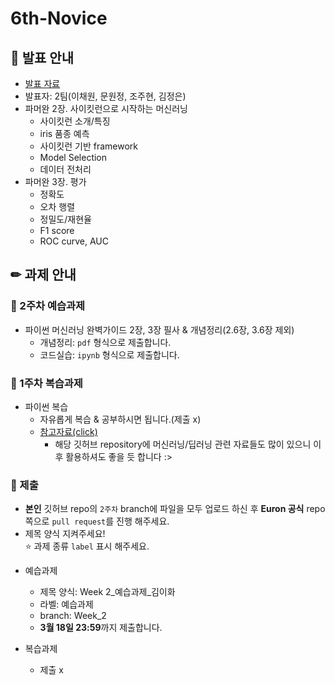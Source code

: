 # 6th-Novice

## 📢 발표 안내
- [발표 자료](https://github.com/Ewha-Euron/6th-Novice/blob/04d13d8cbd64a21a0acc1bebce90a4a7bead9431/2%EC%A3%BC%EC%B0%A8%20%EB%B0%9C%ED%91%9C%EC%9E%90%EB%A3%8C_%EC%82%AC%EC%9D%B4%ED%82%B7%EB%9F%B0%2C%20%ED%8F%89%EA%B0%80.pdf)
- 발표자: 2팀(이채원, 문원정, 조주현, 김정은)
- 파머완 2장. 사이킷런으로 시작하는 머신러닝
  - 사이킷런 소개/특징
  - iris 품종 예측
  - 사이킷런 기반 framework
  - Model Selection
  - 데이터 전처리
- 파머완 3장. 평가
  - 정확도
  - 오차 행렬
  - 정밀도/재현율
  - F1 score
  - ROC curve, AUC

## ✏ 과제 안내
### 📍 2주차 예습과제
- 파이썬 머신러닝 완벽가이드 2장, 3장 필사 & 개념정리(2.6장, 3.6장 제외)
  - 개념정리: ```pdf``` 형식으로 제출합니다.
  - 코드실습: ```ipynb``` 형식으로 제출합니다.

### 📍 1주차 복습과제
- 파이썬 복습
  - 자유롭게 복습 & 공부하시면 됩니다.(제출 x)
  - [참고자료(click)](https://github.com/teddylee777/machine-learning/tree/master/00-Python/tutorial)
    * 해당 깃허브 repository에 머신러닝/딥러닝 관련 자료들도 많이 있으니 이후 활용하셔도 좋을 듯 합니다 :>
  
### 📍 제출
- **본인** 깃허브 repo의 ```2주차``` branch에 파일을 모두 업로드 하신 후 **Euron 공식** repo 쪽으로 ```pull request```를 진행 해주세요.
- 제목 양식 지켜주세요!  
⭐ 과제 종류 ```label``` 표시 해주세요.

* 예습과제
  - 제목 양식: Week 2_예습과제_김이화
  - 라벨: 예습과제
  - branch: Week_2
  - **3월 18일 23:59**까지 제출합니다.
  
* 복습과제
  - 제출 x

